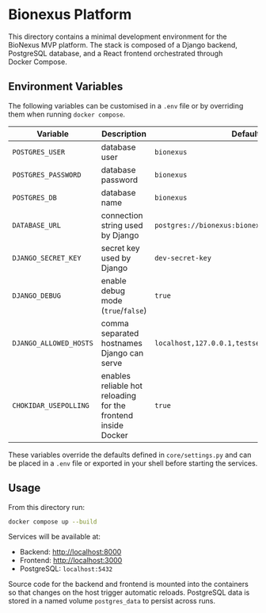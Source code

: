 # Bionexus Platform

This directory contains a minimal development environment for the
BioNexus MVP platform.  The stack is composed of a Django backend,
PostgreSQL database, and a React frontend orchestrated through
Docker Compose.

## Environment Variables

The following variables can be customised in a `.env` file or by
overriding them when running `docker compose`.

| Variable | Description | Default |
|----------|-------------|---------|
| `POSTGRES_USER` | database user | `bionexus` |
| `POSTGRES_PASSWORD` | database password | `bionexus` |
| `POSTGRES_DB` | database name | `bionexus` |
| `DATABASE_URL` | connection string used by Django | `postgres://bionexus:bionexus@db:5432/bionexus` |
| `DJANGO_SECRET_KEY` | secret key used by Django | `dev-secret-key` |
| `DJANGO_DEBUG` | enable debug mode (`true`/`false`) | `true` |
| `DJANGO_ALLOWED_HOSTS` | comma separated hostnames Django can serve | `localhost,127.0.0.1,testserver` |
| `CHOKIDAR_USEPOLLING` | enables reliable hot reloading for the frontend inside Docker | `true` |

These variables override the defaults defined in `core/settings.py` and
can be placed in a `.env` file or exported in your shell before
starting the services.

## Usage

From this directory run:

```bash
docker compose up --build
```

Services will be available at:

- Backend: <http://localhost:8000>
- Frontend: <http://localhost:3000>
- PostgreSQL: `localhost:5432`

Source code for the backend and frontend is mounted into the containers
so that changes on the host trigger automatic reloads.  PostgreSQL data
is stored in a named volume `postgres_data` to persist across runs.

